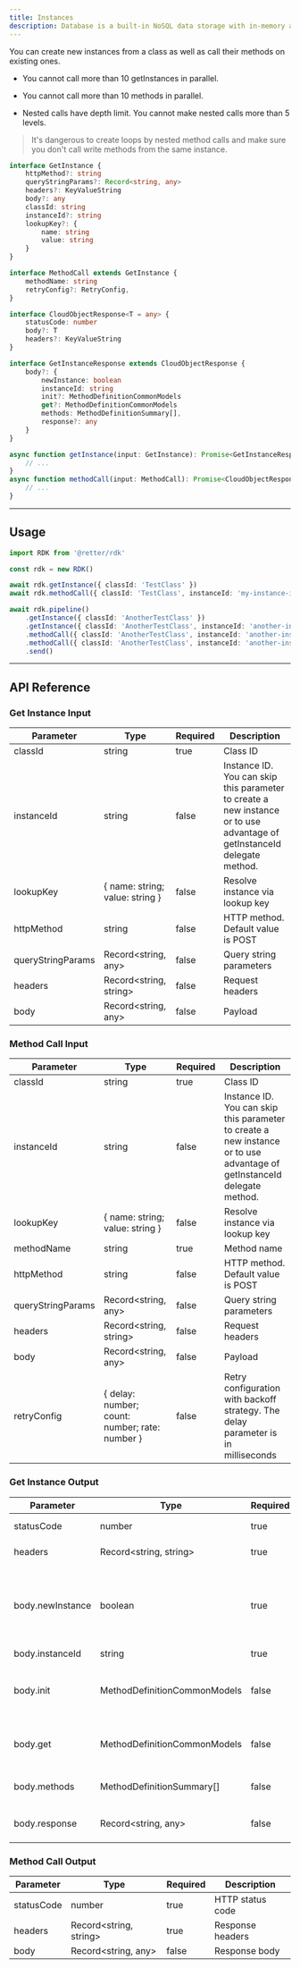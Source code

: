 ```yaml
---
title: Instances
description: Database is a built-in NoSQL data storage with in-memory acceleration layer that you can interact via RDK.
---
```


You can create new instances from a class as well as call their methods on existing ones.

- You cannot call more than 10 getInstances in parallel.
- You cannot call more than 10 methods in parallel.

- Nested calls have depth limit. You cannot make nested calls more than 5 levels.

> It's dangerous to create loops by nested method calls and make sure you don't call write methods from the same instance.

```typescript
interface GetInstance {
    httpMethod?: string
    queryStringParams?: Record<string, any>
    headers?: KeyValueString
    body?: any
    classId: string
    instanceId?: string
    lookupKey?: {
        name: string
        value: string
    }
}

interface MethodCall extends GetInstance {
    methodName: string
    retryConfig?: RetryConfig,
}

interface CloudObjectResponse<T = any> {
    statusCode: number
    body?: T
    headers?: KeyValueString
}

interface GetInstanceResponse extends CloudObjectResponse {
    body?: {
        newInstance: boolean
        instanceId: string
        init?: MethodDefinitionCommonModels
        get?: MethodDefinitionCommonModels
        methods: MethodDefinitionSummary[],
        response?: any
    }
}

async function getInstance(input: GetInstance): Promise<GetInstanceResponse | undefined> {
    // ...
}
async function methodCall(input: MethodCall): Promise<CloudObjectResponse | undefined> {
    // ...
}
```

---

## Usage

```typescript
import RDK from '@retter/rdk'

const rdk = new RDK()

await rdk.getInstance({ classId: 'TestClass' })
await rdk.methodCall({ classId: 'TestClass', instanceId: 'my-instance-id', methodName: 'sayHello' })

await rdk.pipeline()
    .getInstance({ classId: 'AnotherTestClass' })
    .getInstance({ classId: 'AnotherTestClass', instanceId: 'another-instance-id' })
    .methodCall({ classId: 'AnotherTestClass', instanceId: 'another-instance-id', methodName: 'sayHello' })
    .methodCall({ classId: 'AnotherTestClass', instanceId: 'another-instance-id', methodName: 'sayHello', body: { a: 1 } })
    .send()
```

---

## API Reference

### Get Instance Input

| Parameter         | Type                | Required            | Description         |
| ----------------- | ------------------- | ------------------- | ------------------- |
| classId | string | true | Class ID |
| instanceId | string | false | Instance ID. You can skip this parameter to create a new instance or to use advantage of getInstanceId delegate method. |
| lookupKey | { name: string; value: string } | false | Resolve instance via lookup key |
| httpMethod | string | false | HTTP method. Default value is POST |
| queryStringParams | Record<string, any> | false | Query string parameters |
| headers | Record<string, string> | false | Request headers |
| body | Record<string, any> | false | Payload |

### Method Call Input

| Parameter         | Type                | Required            | Description         |
| ----------------- | ------------------- | ------------------- | ------------------- |
| classId | string | true | Class ID |
| instanceId | string | false | Instance ID. You can skip this parameter to create a new instance or to use advantage of getInstanceId delegate method. |
| lookupKey | { name: string; value: string } | false | Resolve instance via lookup key |
| methodName | string | true | Method name |
| httpMethod | string | false | HTTP method. Default value is POST |
| queryStringParams | Record<string, any> | false | Query string parameters |
| headers | Record<string, string> | false | Request headers |
| body | Record<string, any> | false | Payload |
| retryConfig | { delay: number;  count: number;  rate: number } | false | Retry configuration with backoff strategy. The delay parameter is in milliseconds |

### Get Instance Output

| Parameter         | Type                | Required            | Description         |
| ----------------- | ------------------- | ------------------- | ------------------- |
| statusCode | number | true | HTTP status code |
| headers | Record<string, string> | true | Response headers |
| body.newInstance | boolean | true | Flag to detect whether the instance is newly created or not |
| body.instanceId | string | true | Instance id |
| body.init | MethodDefinitionCommonModels | false | Validation models for init delegate method (constructor) |
| body.get | MethodDefinitionCommonModels | false | Validation models for get delegate method |
| body.methods | MethodDefinitionSummary[] | false | List of available methods |
| body.response | Record<string, any> | false | Actual response body |

### Method Call Output

| Parameter         | Type                | Required            | Description         |
| ----------------- | ------------------- | ------------------- | ------------------- |
| statusCode | number | true | HTTP status code |
| headers | Record<string, string> | true | Response headers |
| body | Record<string, any> | false | Response body |
